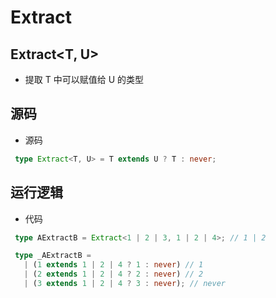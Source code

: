 # Extract

## Extract<T, U>

+ 提取 T 中可以赋值给 U 的类型

## 源码

+ 源码

 ```ts
  type Extract<T, U> = T extends U ? T : never;
  ```

## 运行逻辑

+ 代码

 ```ts
  type AExtractB = Extract<1 | 2 | 3, 1 | 2 | 4>; // 1 | 2

  type _AExtractB =
    | (1 extends 1 | 2 | 4 ? 1 : never) // 1
    | (2 extends 1 | 2 | 4 ? 2 : never) // 2
    | (3 extends 1 | 2 | 4 ? 3 : never); // never
  ```
